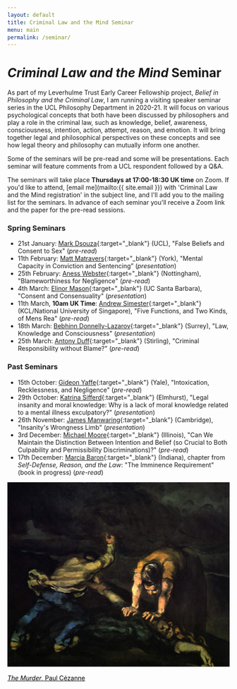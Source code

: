 ```yaml
---
layout: default
title: Criminal Law and the Mind Seminar
menu: main
permalink: /seminar/
---
```


# *Criminal Law and the Mind* Seminar

As part of my Leverhulme Trust Early Career Fellowship project, *Belief in Philosophy and the Criminal Law*, I am running a visiting speaker seminar series in the UCL Philosophy Department in 2020-21. It will focus on various psychological concepts that both have been discussed by philosophers and play a role in the criminal law, such as knowledge, belief, awareness, consciousness, intention, action, attempt, reason, and emotion. It will bring together legal and philosophical perspectives on these concepts and see how legal theory and philosophy can mutually inform one another.

Some of the seminars will be pre-read and some will be presentations. Each seminar will feature comments from a UCL respondent followed by a Q&A.

The seminars will take place **Thursdays at 17:00-18:30 UK time** on Zoom. If you'd like to attend, [email me](mailto:{{ site.email }}) with 'Criminal Law and the Mind registration' in the subject line, and I'll add you to the mailing list for the seminars. In advance of each seminar you'll receive a Zoom link and the paper for the pre-read sessions.

### Spring Seminars

* 21st January: [Mark Dsouza](https://www.ucl.ac.uk/laws/people/dr-mark-dsouza){:target="_blank"} (UCL), "False Beliefs and Consent to Sex" (*pre-read*)
* 11th February: [Matt Matravers](https://www.york.ac.uk/law/people/matravers/){:target="_blank"} (York), "Mental Capacity in Conviction and Sentencing” (*presentation*)
* 25th February: [Aness Webster](https://www.anesswebster.com){:target="_blank"} (Nottingham), "Blameworthiness for Negligence" (*pre-read*)
* 4th March: [Elinor Mason](https://sites.google.com/site/elinormasonphilosophy/home){:target="_blank"} (UC Santa Barbara), "Consent and Consensuality" (*presentation*)
* 11th March, **10am UK Time**: [Andrew Simester](https://www.kcl.ac.uk/people/andrew-simester){:target="_blank"} (KCL/National University of Singapore), "Five Functions, and Two Kinds, of Mens Rea" (*pre-read*)
* 18th March: [Bebhinn Donnelly-Lazarov](https://www.surrey.ac.uk/people/bebhinn-donnelly-lazarov){:target="_blank"} (Surrey), "Law, Knowledge and Consciousness" (*presentation*)
* 25th March: [Antony Duff](https://www.stir.ac.uk/people/256371){:target="_blank"} (Stirling), "Criminal Responsibility without Blame?" (*pre-read*)


### Past Seminars

* 15th October: [Gideon Yaffe](https://law.yale.edu/gideon-yaffe){:target="_blank"} (Yale), "Intoxication, Recklessness, and Negligence" (*pre-read*)
* 29th October: [Katrina Sifferd](https://www.elmhurst.edu/academics/departments/philosophy/faculty/katrina-sifferd/){:target="_blank"} (Elmhurst), "Legal insanity and moral knowledge: Why is a lack of moral knowledge related to a mental illness exculpatory?" (*presentation*)
* 26th November: [James Manwaring](https://www.law.cam.ac.uk/people/academic/j-manwaring/78491){:target="_blank"} (Cambridge), "Insanity's Wrongness Limb" (*presentation*)
* 3rd December: [Michael Moore](https://law.illinois.edu/faculty-research/faculty-profiles/michael-s-moore/){:target="_blank"} (Illinois), "Can We Maintain the Distinction Between Intention and Belief (so Crucial to Both Culpability and Permissibility Discriminations)?" (*pre-read*)
* 17th December: [Marcia Baron](https://philosophy.indiana.edu/people/baron.shtml){:target="_blank"} (Indiana), chapter from *Self-Defense, Reason, and the Law*: "The Imminence Requirement" (book in progress) (*pre-read*)

<div class="bottom-picture-frame">
<img class="bottom-picture" src="https://raw.githubusercontent.com/alexandergreenberg/alexandergreenberg.github.io/master/murder.jpg">
    <p class="photo-credit"><a href="https://commons.wikimedia.org/wiki/Paul_Cézanne#/media/File:Le_Meurtre,_par_Paul_Cézanne,_Yorck.jpg" target="_blank" style="color: black;"><em>The Murder</em>, Paul Cézanne</a></p>
      </div>
